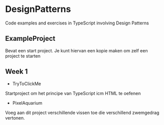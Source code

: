 # DesignPatterns
Code examples and exercises in TypeScript involving Design Patterns 

## ExampleProject
Bevat een start project. Je kunt hiervan een kopie maken om zelf een project te starten

## Week 1
- TryToClickMe

Startproject om het principe van TypeScript icm HTML te oefenen

- PixelAquarium

Voeg aan dit project verschillende vissen toe die verschillend zwemgedrag vertonen.
